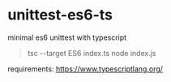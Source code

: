 # unittest-es6-ts
minimal es6 unittest with typescript

> tsc --target ES6 index.ts
> node index.js

requirements: https://www.typescriptlang.org/
